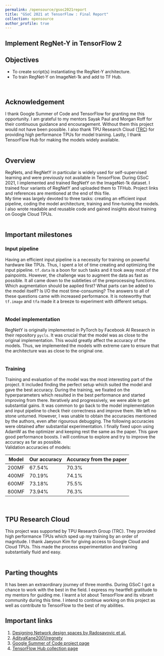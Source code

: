 ```yaml
---
permalink: /opensource/gsoc2021report
title: "GSoC 2021 at TensorFlow : Final Report"
collection: opensource
author_profile: true
---
```


## **Implement RegNet-Y in TensorFlow 2**


## Objectives

- To create script(s) instantiating the RegNet-Y architecture.
- To train RegNet-Y  on ImageNet-1k and add to TF Hub.
<br>


## Acknowledgement

I thank Google Summer of Code and TensorFlow for granting me this opportunity. I am grateful to my mentors Sayak Paul and Morgan Roff for their continuous guidance and encouragement. Without them this project would not have been possible. I also thank TPU Research Cloud ([TRC](https://sites.research.google/trc/)) for providing high performance TPUs for model training. Lastly, I thank TensorFlow Hub for making the models widely available.  
<br>

## Overview

RegNets, and RegNetY in particular is widely used for self-supervised learning and were previously not available in TensorFlow. During GSoC 2021, I implemented and trained RegNetY on the ImageNet-1k dataset. I trained four variants of RegNetY and uploaded them to TFHub. Project links and references are mentioned at the end of this file.   
My time was largely devoted to three tasks: creating an efficient input pipeline, coding the model architecture, training and fine-tuning the models. I also wrote readable and reusable code and gained insights about training on Google Cloud TPUs.   
<br>

## Important milestones

### Input pipeline

Having an efficient input pipeline is a necessity for training on powerful hardware like TPUs. Thus, I spent a lot of time creating and optimizing the input pipeline. `tf.data` is a boon for such tasks and it took away most of the painpoints. However, the challenge was to augment the data as fast as possible. It all came down to the subtleties of the preprocessing functions. Which augmentation should be aaplied first? What parts can be added to the model itself? Is I/O the most time-consuming? The answers to all of these questions came with increased performance. It is noteworthy that `tf.image` and `tfa` made it a breeze to experiment with different setups.  
<br>
### Model implementation

RegNetY is originally implemented in PyTorch by Facebook AI Research in their repository `pycls`. It was crucial that the model was as close to the original implementation. This would greatly affect the  accuracy of the models. Thus, we implemented the models with extreme care to ensure that the architecture was as close to the original one.    
<br>

### Training
Training and evaluation of the model was the most interesting part of the project. It included finding the perfect setup which suited the model and gave the best accuracy. During the training, we fixated on the hyperparameters which resulted in the best performance and started improving from there. Iteratively and progressively, we were able to get substantial gains. It was common to go back to the model implementation and input pipeline to check their correctness and improve them. We left no stone unturned. However, I was unable to obtain the accuracies mentioned by the authors, even after rigourous debugging. The following accuracies were obtained after substantial experimentation. I finally fixed upon using AdamW as the optimizer and keeping rest the same as the paper. This gave good performance boosts. I will continue to explore and try to improve the accuracy as far as possible.   
Validation accuracies of models:

| **Model** | **Our accuracy** | **Accuracy from the paper** |
|-----------|------------------|-----------------------------|
| 200MF     | 67.54%           | 70.3%                       |
| 400MF     | 70.19%           | 74.1%                       |
| 600MF     | 73.18%           | 75.5%                       |
| 800MF     | 73.94%           | 76.3%                       |

<br>   

## TPU Research Cloud

This project was supported by TPU Research Group (TRC). They provided high performance TPUs which sped up my training by an order of magnitude. I thank Jaeyoun Kim for giving access to Google Cloud and 
Cloud TPUs. This made the process experimentation and training substantially fluid and easy.  
<br>

## Parting thoughts

It has been an extraordinary journey of three months. During GSoC I got a chance to work with the best in the field. I express my heartfelt gratitude to my mentors for guiding me. I learnt a lot about TensorFlow and its vibrant community during this time. I intend to continue working on this project as well as contribute to TensorFlow to the best of my abilities. 
<br>

## Important links
1. [Designing Network design spaces by Radosavovic et al.](https://arxiv.org/abs/2003.13678)
2. [AdityaKane2001/regnety](https://github.com/AdityaKane2001/regnety)
3. [Google Summer of Code project page](https://summerofcode.withgoogle.com/projects/#4760303897673728)
4. [TensorFlow Hub collection page]() 